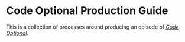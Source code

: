 # Code Optional Production Guide

This is a collection of processes around producing an episode of [*Code
Optional*][codc].

[codc]: http://codeoptional.com/
